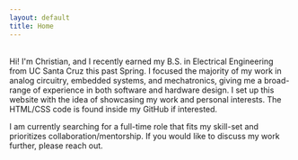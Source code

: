 ```yaml
---
layout: default
title: Home
---
```

<br>
Hi! I'm Christian, and I recently earned my B.S. in Electrical Engineering from UC Santa Cruz this past Spring. I focused the majority of my work in analog circuitry, embedded systems, and mechatronics, giving me a broad-range of experience in both software and hardware design. I set up this website with the idea of showcasing my work and personal interests. The HTML/CSS code is found inside my GitHub if interested. 

 I am currently searching for a full-time role that fits my skill-set and prioritizes collaboration/mentorship. If you would like to discuss my work further, please reach out.  